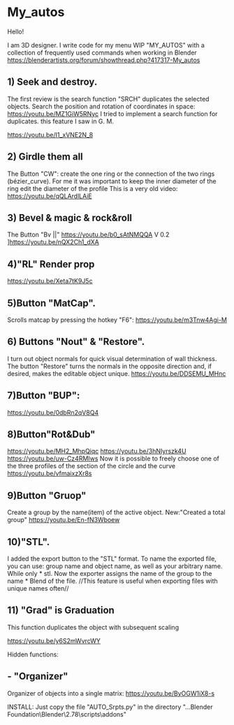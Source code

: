 # My_autos

Hello!

I am 3D designer.
I write code for my menu WIP "MY_AUTOS" with a collection of frequently used commands when working in Blender
https://blenderartists.org/forum/showthread.php?417317-My_autos

## 1) Seek and destroy.

The first review is the search function "SRCH" duplicates the selected objects. 
Search the position and rotation of coordinates in space:
https://youtu.be/MZ1GiW5RNyc
I tried to implement a search function for duplicates. this feature I saw in G. M.

https://youtu.be/I1_xVNE2N_8

## 2) Girdle them all

The Button "CW": create the one ring or the connection of the two rings (bézier_curve).
For me it was important to keep the inner diameter of the ring edit the diameter of the profile
This is a very old video:
https://youtu.be/qQLArdlLAiE

## 3) Bevel & magic & rock&roll

The Button "Bv ||"
https://youtu.be/b0_sAtNMQQA
V 0.2
]https://youtu.be/nQX2Ch1_dXA

## 4)"RL" Render prop

https://youtu.be/Xeta7tK9J5c

## 5)Button "MatCap".
Scrolls matcap by pressing the hotkey "F6":
https://youtu.be/m3Tnw4Agi-M

## 6) Buttons "Nout" & "Restore". 
I turn out object normals for quick visual determination of wall thickness. 
The button "Restore" turns the normals in the opposite direction and, if desired, makes the editable object unique.
https://youtu.be/DDSEMU_MHnc

## 7)Button "BUP":
https://youtu.be/0dbRn2qV8Q4

## 8)Button"Rot&Dub" 
https://youtu.be/MH2_MhpQiqc
https://youtu.be/3hNIyrszk4U
https://youtu.be/uw-Cz4RMIws
Now it is possible to freely choose one of the three profiles of the section of the circle and the curve
https://youtu.be/vfmaixzXr8s

## 9)Button "Gruop"
Create a group by the name(item) of the active object.
New:"Created a total group"
https://youtu.be/En-fN3Wboew

## 10)"STL".
I added the export button to the "STL" format.
To name the exported file, you can use: group name and object name, as well as your arbitrary name.
While only * stl. 
Now the exporter assigns the name of the group to the name * Blеnd of the file.
//This feature is useful when exporting files with unique names often//

## 11) "Grad" is Graduation
This function duplicates the object with subsequent scaling

https://youtu.be/y6S2mWvrcWY

Hidden functions:

## - "Organizer"
Organizer of objects into a single matrix:
https://youtu.be/ByOGW1iX8-s

 INSTALL:
Just copy the file "AUTO_Srpts.py" in the directory "...Blender Foundation\Blender\2.78\scripts\addons"
